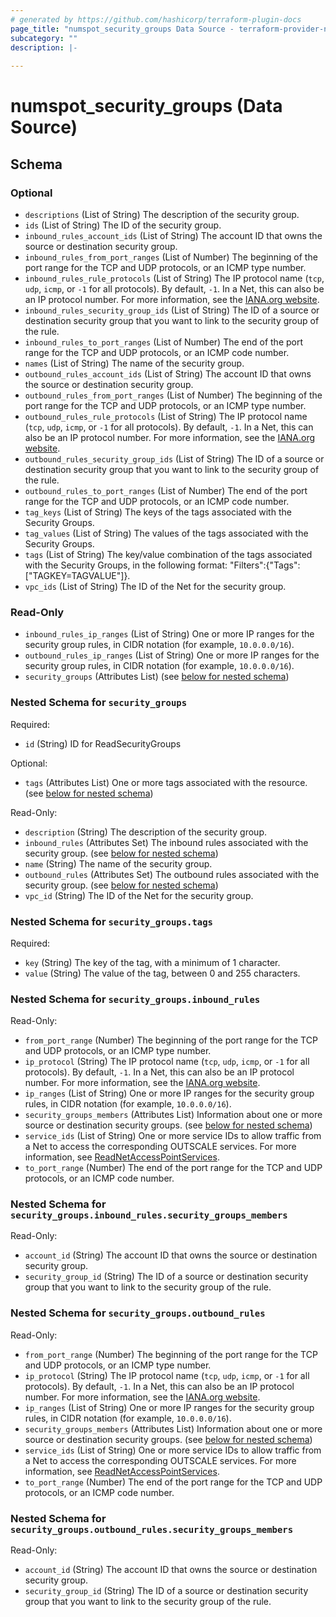 ```yaml
---
# generated by https://github.com/hashicorp/terraform-plugin-docs
page_title: "numspot_security_groups Data Source - terraform-provider-numspot"
subcategory: ""
description: |-
  
---
```


# numspot_security_groups (Data Source)





<!-- schema generated by tfplugindocs -->
## Schema

### Optional

- `descriptions` (List of String) The description of the security group.
- `ids` (List of String) The ID of the security group.
- `inbound_rules_account_ids` (List of String) The account ID that owns the source or destination security group.
- `inbound_rules_from_port_ranges` (List of Number) The beginning of the port range for the TCP and UDP protocols, or an ICMP type number.
- `inbound_rules_rule_protocols` (List of String) The IP protocol name (`tcp`, `udp`, `icmp`, or `-1` for all protocols). By default, `-1`. In a Net, this can also be an IP protocol number. For more information, see the [IANA.org website](https://www.iana.org/assignments/protocol-numbers/protocol-numbers.xhtml).
- `inbound_rules_security_group_ids` (List of String) The ID of a source or destination security group that you want to link to the security group of the rule.
- `inbound_rules_to_port_ranges` (List of Number) The end of the port range for the TCP and UDP protocols, or an ICMP code number.
- `names` (List of String) The name of the security group.
- `outbound_rules_account_ids` (List of String) The account ID that owns the source or destination security group.
- `outbound_rules_from_port_ranges` (List of Number) The beginning of the port range for the TCP and UDP protocols, or an ICMP type number.
- `outbound_rules_rule_protocols` (List of String) The IP protocol name (`tcp`, `udp`, `icmp`, or `-1` for all protocols). By default, `-1`. In a Net, this can also be an IP protocol number. For more information, see the [IANA.org website](https://www.iana.org/assignments/protocol-numbers/protocol-numbers.xhtml).
- `outbound_rules_security_group_ids` (List of String) The ID of a source or destination security group that you want to link to the security group of the rule.
- `outbound_rules_to_port_ranges` (List of Number) The end of the port range for the TCP and UDP protocols, or an ICMP code number.
- `tag_keys` (List of String) The keys of the tags associated with the Security Groups.
- `tag_values` (List of String) The values of the tags associated with the Security Groups.
- `tags` (List of String) The key/value combination of the tags associated with the Security Groups, in the following format: "Filters":{"Tags":["TAGKEY=TAGVALUE"]}.
- `vpc_ids` (List of String) The ID of the Net for the security group.

### Read-Only

- `inbound_rules_ip_ranges` (List of String) One or more IP ranges for the security group rules, in CIDR notation (for example, `10.0.0.0/16`).
- `outbound_rules_ip_ranges` (List of String) One or more IP ranges for the security group rules, in CIDR notation (for example, `10.0.0.0/16`).
- `security_groups` (Attributes List) (see [below for nested schema](#nestedatt--security_groups))

<a id="nestedatt--security_groups"></a>
### Nested Schema for `security_groups`

Required:

- `id` (String) ID for ReadSecurityGroups

Optional:

- `tags` (Attributes List) One or more tags associated with the resource. (see [below for nested schema](#nestedatt--security_groups--tags))

Read-Only:

- `description` (String) The description of the security group.
- `inbound_rules` (Attributes Set) The inbound rules associated with the security group. (see [below for nested schema](#nestedatt--security_groups--inbound_rules))
- `name` (String) The name of the security group.
- `outbound_rules` (Attributes Set) The outbound rules associated with the security group. (see [below for nested schema](#nestedatt--security_groups--outbound_rules))
- `vpc_id` (String) The ID of the Net for the security group.

<a id="nestedatt--security_groups--tags"></a>
### Nested Schema for `security_groups.tags`

Required:

- `key` (String) The key of the tag, with a minimum of 1 character.
- `value` (String) The value of the tag, between 0 and 255 characters.


<a id="nestedatt--security_groups--inbound_rules"></a>
### Nested Schema for `security_groups.inbound_rules`

Read-Only:

- `from_port_range` (Number) The beginning of the port range for the TCP and UDP protocols, or an ICMP type number.
- `ip_protocol` (String) The IP protocol name (`tcp`, `udp`, `icmp`, or `-1` for all protocols). By default, `-1`. In a Net, this can also be an IP protocol number. For more information, see the [IANA.org website](https://www.iana.org/assignments/protocol-numbers/protocol-numbers.xhtml).
- `ip_ranges` (List of String) One or more IP ranges for the security group rules, in CIDR notation (for example, `10.0.0.0/16`).
- `security_groups_members` (Attributes List) Information about one or more source or destination security groups. (see [below for nested schema](#nestedatt--security_groups--inbound_rules--security_groups_members))
- `service_ids` (List of String) One or more service IDs to allow traffic from a Net to access the corresponding OUTSCALE services. For more information, see [ReadNetAccessPointServices](#readnetaccesspointservices).
- `to_port_range` (Number) The end of the port range for the TCP and UDP protocols, or an ICMP code number.

<a id="nestedatt--security_groups--inbound_rules--security_groups_members"></a>
### Nested Schema for `security_groups.inbound_rules.security_groups_members`

Read-Only:

- `account_id` (String) The account ID that owns the source or destination security group.
- `security_group_id` (String) The ID of a source or destination security group that you want to link to the security group of the rule.



<a id="nestedatt--security_groups--outbound_rules"></a>
### Nested Schema for `security_groups.outbound_rules`

Read-Only:

- `from_port_range` (Number) The beginning of the port range for the TCP and UDP protocols, or an ICMP type number.
- `ip_protocol` (String) The IP protocol name (`tcp`, `udp`, `icmp`, or `-1` for all protocols). By default, `-1`. In a Net, this can also be an IP protocol number. For more information, see the [IANA.org website](https://www.iana.org/assignments/protocol-numbers/protocol-numbers.xhtml).
- `ip_ranges` (List of String) One or more IP ranges for the security group rules, in CIDR notation (for example, `10.0.0.0/16`).
- `security_groups_members` (Attributes List) Information about one or more source or destination security groups. (see [below for nested schema](#nestedatt--security_groups--outbound_rules--security_groups_members))
- `service_ids` (List of String) One or more service IDs to allow traffic from a Net to access the corresponding OUTSCALE services. For more information, see [ReadNetAccessPointServices](#readnetaccesspointservices).
- `to_port_range` (Number) The end of the port range for the TCP and UDP protocols, or an ICMP code number.

<a id="nestedatt--security_groups--outbound_rules--security_groups_members"></a>
### Nested Schema for `security_groups.outbound_rules.security_groups_members`

Read-Only:

- `account_id` (String) The account ID that owns the source or destination security group.
- `security_group_id` (String) The ID of a source or destination security group that you want to link to the security group of the rule.
